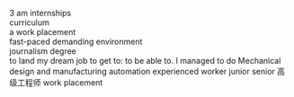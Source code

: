 3 am
internships  
curriculum  
a work placement  
fast-paced demanding environment  
journalism degree  
to land my dream job
to get to: to be able to.
I managed to do
Mechanical design and manufacturing automation
experienced worker
junior
senior
高级工程师
work placement